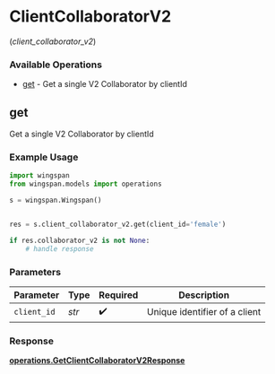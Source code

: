 # ClientCollaboratorV2
(*client_collaborator_v2*)

### Available Operations

* [get](#get) - Get a single V2 Collaborator by clientId

## get

Get a single V2 Collaborator by clientId

### Example Usage

```python
import wingspan
from wingspan.models import operations

s = wingspan.Wingspan()


res = s.client_collaborator_v2.get(client_id='female')

if res.collaborator_v2 is not None:
    # handle response
```

### Parameters

| Parameter                     | Type                          | Required                      | Description                   |
| ----------------------------- | ----------------------------- | ----------------------------- | ----------------------------- |
| `client_id`                   | *str*                         | :heavy_check_mark:            | Unique identifier of a client |


### Response

**[operations.GetClientCollaboratorV2Response](../../models/operations/getclientcollaboratorv2response.md)**

